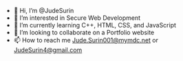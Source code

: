 - 👋 Hi, I’m @JudeSurin
- 👀 I’m interested in Secure Web Development
- 🌱 I’m currently learning C++, HTML, CSS, and JavaScript
- 💞️ I’m looking to collaborate on a Portfolio website
- 📫 How to reach me Jude.Surin001@mymdc.net or JudeSurin4@gmail.com

<!---
JudeSuri/JudeSuri is a ✨ special ✨ repository because its `README.md` (this file) appears on your GitHub profile.
You can click the Preview link to take a look at your changes.
--->
